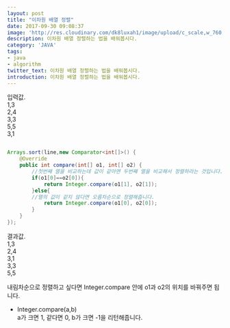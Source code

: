 ```yaml
---
layout: post
title: "이차원 배열 정렬"
date: 2017-09-30 09:08:37
image: 'http://res.cloudinary.com/dk8luxah1/image/upload/c_scale,w_760,h_400/v1502208952/algorithm.jpg'
description: 이차원 배열 정렬하는 법을 배워봅시다.
category: 'JAVA'
tags:
- java
- algorithm
twitter_text: 이차원 배열 정렬하는 법을 배워봅시다.
introduction: 이차원 배열 정렬하는 법을 배워봅시다.
---
```


입력값.<br />1,3<br />2,4<br />3,3<br />5,5<br />3,1



```java

Arrays.sort(line,new Comparator<int[]>() {
 	@Override
	public int compare(int[] o1, int[] o2) {
    	//첫번째 열을 비교하는데 값이 같아면 두번째 열을 비교해서 정렬하라는 것입니다.
		if(o1[0]==o2[0]){
			return Integer.compare(o1[1], o2[1]);
		}else{
        //열의 값이 같지 않다면 오름차순으로 정렬해줍니다.
			return Integer.compare(o1[0], o2[0]);
		}
	}
});


```

결과값.<br />1,3<br />2,4<br />3,1<br />3,3<br />5,5<br />

내림차순으로 정렬하고 싶다면 Integer.compare 안에 o1과 o2의 위치를 바꿔주면 됩니다.

* Integer.compare(a,b)
<br/>a가 크면 1, 같다면 0, b가 크면 -1을 리턴해줍니다.























